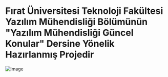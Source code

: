 # Fırat Üniversitesi Teknoloji Fakültesi Yazılım Mühendisliği Bölümünün "Yazılım Mühendisliği Güncel Konular" Dersine Yönelik Hazırlanmış Projedir 

![image](https://github.com/BurakErkemen/AR_Project/assets/84676805/59092db1-ff4e-4650-8885-c9ae9f53d8e0)
